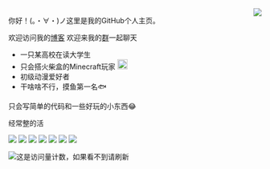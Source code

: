 <a href="#">
<img align="right" src="https://github-readme-stats.vercel.app/api?username=mzdluo123&show_icons=true&hide_border=true&icon_color=586069&title_color=a0a9af">
</a>

你好！(。・∀・)ノ这里是我的GitHub个人主页。

欢迎访问我的[博客](https://mzdluo123.github.io/) 欢迎来我的[群](https://mirai.mamoe.net/topic/950/)一起聊天

* 一只某高校在读大学生
* 只会搭火柴盒的Minecraft玩家 <img src="https://raw.githubusercontent.com/mzdluo123/blog_imgs/master/img/mc.ico" height="20" width="20"/> 
* 初级动漫爱好者
* 干啥啥不行，摸鱼第一名🐟


只会写简单的代码和一些好玩的小东西😂

经常整的活

![](https://img.shields.io/badge/-Kotlin-orange?style=flat-square&logo=Kotlin&logoColor=fff)
![](https://img.shields.io/badge/-Python-3e74a2?style=flat-square&logo=Python&logoColor=fff)
![](https://img.shields.io/badge/-Java-ab7221?style=flat-square&logo=Java&logoColor=fff)
![](https://img.shields.io/badge/-Docker-2496ED?style=flat-square&logo=Docker&logoColor=fff)
![](https://img.shields.io/badge/-Linux-000000?style=flat-square&logo=Linux&logoColor=fff)
![](https://img.shields.io/badge/-Windows-0078D6?style=flat-square&logo=Windows)
![](https://img.shields.io/badge/-Android-green?style=flat-square&logo=Android&logoColor=fff)

![这是访问量计数，如果看不到请刷新](https://jwenjian-visitor-badge-5.glitch.me/badge?page_id=mzdluo123.mzdluo123.readme)
